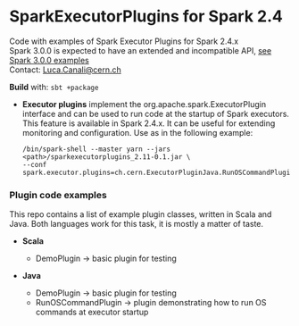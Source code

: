 # SparkExecutorPlugins for Spark 2.4
Code with examples of Spark Executor Plugins for Spark 2.4.x  
Spark 3.0.0 is expected to have an extended and incompatible API,
[see Spark 3.0.0 examples](https://github.com/cerndb/SparkPlugins)  
Contact: Luca.Canali@cern.ch

**Build** with: `sbt +package`  

- **Executor plugins** implement the org.apache.spark.ExecutorPlugin interface and can be
used to run code at the startup of Spark executors. 
This feature is available in Spark 2.4.x. It can be useful for extending monitoring and configuration. Use as in the following example:
  ```
  /bin/spark-shell --master yarn --jars <path>/sparkexecutorplugins_2.11-0.1.jar \
  --conf spark.executor.plugins=ch.cern.ExecutorPluginJava.RunOSCommandPlugin 
  ```

### Plugin code examples
This repo contains a list of example plugin classes, written in Scala and Java. 
Both languages work for this task, it is mostly a matter of taste.

- **Scala**
  - DemoPlugin -> basic plugin for testing
   
- **Java** 
  - DemoPlugin -> basic plugin for testing
  - RunOSCommandPlugin -> plugin demonstrating how to run OS commands at executor startup
    

